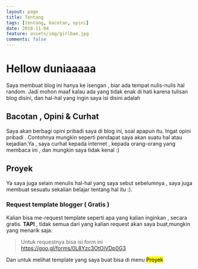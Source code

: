 ```yaml
---
layout: page
title: Tentang
tags: [tentang, bacotan, opini]
date: 2018-11-04
feature: assets/img/girlbae.jpg
comments: false
---
```

    
# Hellow duniaaaaa

Saya membuat blog ini hanya ke isengan , biar ada tempat nulis-nulis hal random. Jadi mohon maaf kalau ada yang tidak enak di hati karena tulisan blog disini, dan hal-hal yang ingin saya isi disini adalah 

## Bacotan , Opini & Curhat
Saya akan berbagi opini pribadi saya di blog ini, soal apapun itu. Ingat opini pribadi . Contohnya mungkin seperti pendapat saya akan suatu hal atau kejadian.Ya , saya curhat kepada internet , kepada orang-orang yang membaca ini , dan mungkin saya tidak kenal :) 

## Proyek
Ya saya juga selain menulis hal-hal yang saya sebut sebelumnya , saya juga membuat sesuatu sekalian belajar tentang hal itu :).
### Request template blogger ( **Gratis** )
Kalian bisa me-request template seperti apa yang kalian inginkan , secara gratis. **TAPI** , tidak semua dari yang kalian request akan saya buat,mungkin yang menarik saja.

> Untuk requestnya bisa isi form ini https://goo.gl/forms/0L8Yzc3OtOiVDp0G3

Dan untuk melihat template yang saya buat bisa di menu <mark> Proyek </mark>
